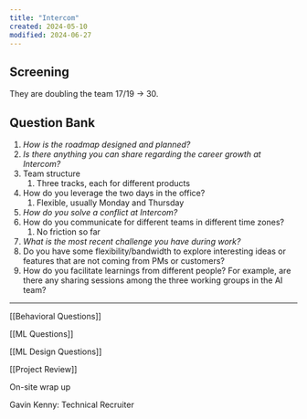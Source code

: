 ```yaml
---
title: "Intercom"
created: 2024-05-10
modified: 2024-06-27
---
```


## Screening

They are doubling the team 17/19 -> 30.

## Question Bank

1. *How is the roadmap designed and planned?*
2. *Is there anything you can share regarding the career growth at Intercom?*
3. Team structure
	1. Three tracks, each for different products
4. How do you leverage the two days in the office?
	1. Flexible, usually Monday and Thursday
5. *How do you solve a conflict at Intercom?*
6. How do you communicate for different teams in different time zones?
	1. No friction so far
8. *What is the most recent challenge you have during work?*
9. Do you have some flexibility/bandwidth to explore interesting ideas or features that are not coming from PMs or customers?
10. How do you facilitate learnings from different people? For example, are there any sharing sessions among the three working groups in the AI team?

---

[[Behavioral Questions]]

[[ML Questions]]

[[ML Design Questions]]

[[Project Review]]

On-site wrap up

Gavin Kenny: Technical Recruiter